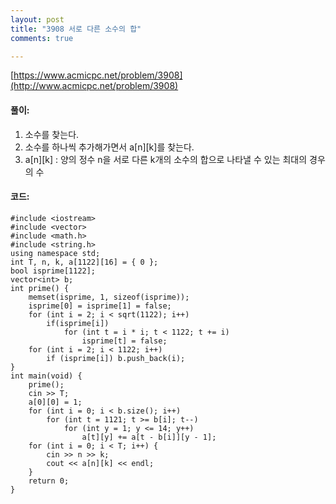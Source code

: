 ```yaml
---
layout: post
title: "3908 서로 다른 소수의 합"
comments: true

---
```

[https://www.acmicpc.net/problem/3908](http://www.acmicpc.net/problem/3908)

#### **풀이:**
1. 소수를 찾는다.
2. 소수를 하나씩 추가해가면서 a[n][k]를 찾는다.
3. a[n][k]
	: 양의 정수 n을 서로 다른 k개의 소수의 합으로 나타낼 수 있는 최대의 경우의 수

#### **코드:**

```
#include <iostream>
#include <vector>
#include <math.h>
#include <string.h>
using namespace std;
int	T, n, k, a[1122][16] = { 0 };
bool isprime[1122];
vector<int> b;
int prime() {
	memset(isprime, 1, sizeof(isprime));
	isprime[0] = isprime[1] = false;
	for (int i = 2; i < sqrt(1122); i++)
		if(isprime[i])
			for (int t = i * i; t < 1122; t += i)
				isprime[t] = false;
	for (int i = 2; i < 1122; i++) 
		if (isprime[i]) b.push_back(i);
}
int main(void) {
	prime();
	cin >> T;
	a[0][0] = 1;
	for (int i = 0; i < b.size(); i++)
		for (int t = 1121; t >= b[i]; t--)
			for (int y = 1; y <= 14; y++)
				a[t][y] += a[t - b[i]][y - 1];
	for (int i = 0; i < T; i++) {
		cin >> n >> k;
		cout << a[n][k] << endl;
	}
	return 0;
}
```